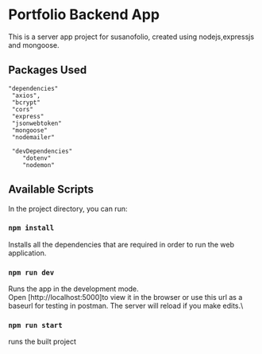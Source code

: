 # Portfolio Backend App
This is a server app project for susanofolio, created using nodejs,expressjs and mongoose.
## Packages Used
```
"dependencies"
 "axios",
 "bcrypt"
 "cors"
 "express"
 "jsonwebtoken"
 "mongoose"
 "nodemailer"
 
 "devDependencies"
    "dotenv"
    "nodemon"
```
## Available Scripts
In the project directory, you can run:
### `npm install`
Installs all the dependencies that are required in order to run the web application.
### `npm run dev`
Runs the app in the development mode.\
Open [http://localhost:5000]to view it in the browser or use this url as a baseurl for testing in postman.
The server will reload if you make edits.\

### `npm run start`
runs the built project
